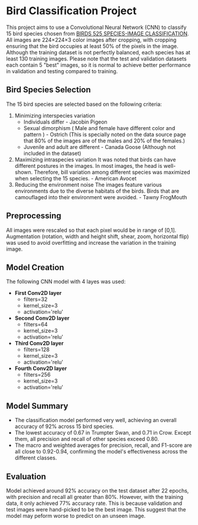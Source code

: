 # Bird Classification Project
This project aims to use a Convolutional Neural Network (CNN) to classify 15 bird species chosen from [BIRDS 525 SPECIES-IMAGE CLASSIFICATION](https://www.kaggle.com/datasets/gpiosenka/100-bird-species).  
All images are 224×224×3 color images after cropping, with cropping ensuring that the bird occupies at least 50% of the pixels in the image. Although the training dataset is not perfectly balanced, each species has at least 130 training images. Please note that the test and validation datasets each contain 5 "best" images, so it is normal to achieve better performance in validation and testing compared to training.


## Bird Species Selection
The 15 bird species are selected based on the following criteria:
1. Minimizing interspecies variation
   - Individuals differ - Jacobin Pigeon
   - Sexual dimorphism ( Male and female have different color and pattern ) - Ostrich (This is specially noted on the data source page that 80% of the images are of the males and 20% of the females.)
   - Juvenile and adult are different - Canada Goose (Although not included in the dataset)
2. Maximizing intraspecies variation
It was noted that birds can have different postures in the images. In most images, the head is well-shown. Therefore, bill variation among different species was maximized when selecting the 15 species. - American Avocet
3. Reducing the environment noise
The images feature various environments due to the diverse habitats of the birds. Birds that are camouflaged into their environment were avoided. - Tawny FrogMouth

## Preprocessing
All images were rescaled so that each pixel would be in range of [0,1]. Augmentation (rotation, width and height shift, shear, zoom, horizontal flip) was used to avoid overfitting and increase the variation in the training image. 

## Model Creation
The following CNN model with 4 layes was used:
- **First Conv2D layer**
  - filters=32
  - kernel_size=3
  - activation='relu'
- **Second Conv2D layer** 
  - filters=64
  - kernel_size=3
  - activation='relu'
- **Third Conv2D layer**
  - filters=128
  - kernel_size=3
  - activation='relu'
- **Fourth Conv2D layer**
  - filters=256
  - kernel_size=3
  - activation='relu'
 
## Model Summary
- The classification model performed very well, achieving an overall accuracy of 92% across 15 bird species.
- The lowest accuracy of 0.67 in Trumpter Swan, and 0.71 in Crow. Except them, all precision and recall of other species exceed 0.80.
- The macro and weighted averages for precision, recall, and F1-score are all close to 0.92-0.94, confirming the model's effectiveness across the different classes.
    
## Evaluation
Model achieved around 92% accuracy on the test dataset after 22 epochs, with precision and recall all greater than 80%. However, with the training data, it only achieved 77% accuracy rate. This is because validation and test images were hand-picked to be the best image. This suggest that the model may peform worse to predict on an unseen image. 
